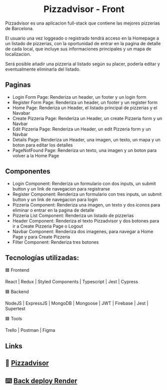 <h1 align="center"> Pizzadvisor - Front</h1>
Pizzadvisor es una aplícacion full-stack que contiene las mejores pizzerias de Barcelona.

El usuario una vez loggeado o registrado tendrá acceso en la Homepage a un listado de pizzerias, con la oportunidad de entrar en la pagina de detalle de cada local, que incluye sus informaciones principales y un mapa de localízacion.

Será posible añadir una pizzeria al listado según su placer, poderla editar y eventualmente eliminarla del listado.

## Paginas

- Login Form Page: Renderiza un header, un footer y un login form
- Register Form Page: Renderiza un header, un footer y un register form
- Home Page: Renderiza un Header, el listado principal de pizzerias y el Navabar
- Create Pizzeria Page: Renderiza un Header, un create Pizzeria form y un Navbar
- Edit Pizzeria Page: Renderiza un Header, un edit Pizzeria form y un Navbar
- Details Page: Renderiza un Header, una imagen, un texto, un mapa y un boton para editar los detalles
- PageNotFound Page: Renderiza un texto, una imagen y un boton para volver a la Home Page

## Componentes

- Login Component: Renderiza un formulario con dos inputs, un submit button y un link de navegacion para registrarse
- Register Component: Renderiza un formulario con tres inputs, un submit button y un link de navegacion para login
- Pizzeria Component: Renderiza una imagen, un texto y dos iconos para eliminar o entrar en la pagina de detalle
- Pizzeria List Component: Renderiza un listado de pizzerias
- Header Component: Renderiza el texto Pizzadvisor y dos botones para ir a Create Pizzeria Page o Logout
- Navbar Component: Renderiza dos imagenes, para navegar a Home Page y para Create Pizzeria
- Filter Component: Renderiza tres botones

## Tecnologías utilizadas:

🟦 Frontend

React | Redux | Styled Components | Typescript | Jest | Cypress

🟦 Backend

NodeJS | ExpressJS | MongoDB | Mongoose | JWT | Firebase | Jest | Supertest

🟦 Tools

Trello | Postman | Figma

## Links

## 🍕 [Pizzadvisor](https://pizzadvisor.netlify.app)

## ⌨️ [Back deploy Render](https://emanuele-panesi-back-final-project.onrender.com/)

